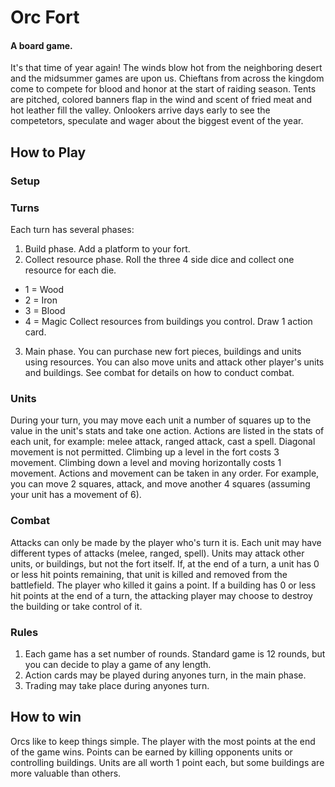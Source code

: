 # Orc Fort
#### A board game.
It's that time of year again! The winds blow hot from the neighboring desert and the midsummer games are upon us. Chieftans from across the kingdom come to compete for blood and honor at the start of raiding season. Tents are pitched, colored banners flap in the wind and scent of fried meat and hot leather fill the valley. Onlookers arrive days early to see the competetors, speculate and wager about the biggest event of the year.

## How to Play
### Setup

### Turns
Each turn has several phases:
1. Build phase. Add a platform to your fort.
2. Collect resource phase. Roll the three 4 side dice and collect one resource for each die.
  * 1 = Wood
  * 2 = Iron
  * 3 = Blood
  * 4 = Magic
Collect resources from buildings you control.
Draw 1 action card.
3. Main phase. You can purchase new fort pieces, buildings and units using resources. You can also move units and attack other player's units and buildings. See combat for details on how to conduct combat.

### Units
During your turn, you may move each unit a number of squares up to the value in the unit's stats and take one action. Actions are listed in the stats of each unit, for example: melee attack, ranged attack, cast a spell.
Diagonal movement is not permitted.
Climbing up a level in the fort costs 3 movement.
Climbing down a level and moving horizontally costs 1 movement.
Actions and movement can be taken in any order. For example, you can move 2 squares, attack, and move another 4 squares (assuming your unit has a movement of 6).

### Combat
Attacks can only be made by the player who's turn it is. Each unit may have different types of attacks (melee, ranged, spell).
Units may attack other units, or buildings, but not the fort itself.
If, at the end of a turn, a unit has 0 or less hit points remaining, that unit is killed and removed from the battlefield. The player who killed it gains a point.
If a building has 0 or less hit points at the end of a turn, the attacking player may choose to destroy the building or take control of it.

### Rules
1. Each game has a set number of rounds. Standard game is 12 rounds, but you can decide to play a game of any length.
2. Action cards may be played during anyones turn, in the main phase.
3. Trading may take place during anyones turn.

## How to win
Orcs like to keep things simple. The player with the most points at the end of the game wins.
Points can be earned by killing opponents units or controlling buildings. Units are all worth 1 point each, but some buildings are more valuable than others.
